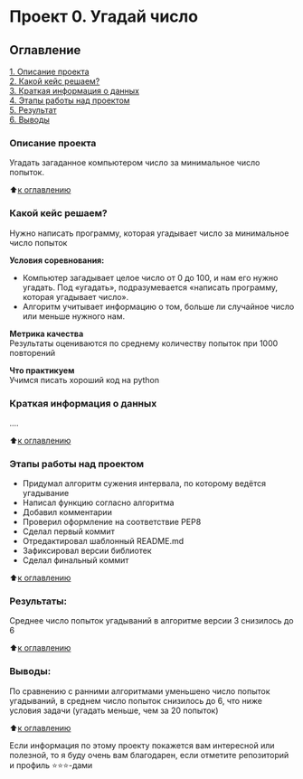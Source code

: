 # Проект 0. Угадай число

## Оглавление  
[1. Описание проекта](.README.md#Описание-проекта)  
[2. Какой кейс решаем?](.README.md#Какой-кейс-решаем)  
[3. Краткая информация о данных](.README.md#Краткая-информация-о-данных)  
[4. Этапы работы над проектом](.README.md#Этапы-работы-над-проектом)  
[5. Результат](.README.md#Результат)    
[6. Выводы](.README.md#Выводы) 

### Описание проекта    
Угадать загаданное компьютером число за минимальное число попыток.

:arrow_up:[к оглавлению](.README.md#Оглавление)


### Какой кейс решаем?    
Нужно написать программу, которая угадывает число за минимальное число попыток

**Условия соревнования:**  
- Компьютер загадывает целое число от 0 до 100, и нам его нужно угадать. Под «угадать», подразумевается «написать программу, которая угадывает число».
- Алгоритм учитывает информацию о том, больше ли случайное число или меньше нужного нам.

**Метрика качества**     
Результаты оцениваются по среднему количеству попыток при 1000 повторений

**Что практикуем**     
Учимся писать хороший код на python


### Краткая информация о данных
....
  
:arrow_up:[к оглавлению](.README.md#Оглавление)


### Этапы работы над проектом  
- Придумал алгоритм сужения интервала, по которому ведётся угадывание
- Написал функцию согласно алгоритма
- Добавил комментарии
- Проверил оформление на соответствие PEP8
- Сделал первый коммит
- Отредактировал шаблонный README.md
- Зафиксировал версии библиотек
- Сделал финальный коммит

:arrow_up:[к оглавлению](.README.md#Оглавление)


### Результаты:  
Среднее число попыток угадываний в алгоритме версии 3 снизилось до 6

:arrow_up:[к оглавлению](.README.md#Оглавление)


### Выводы:  
По сравнению с ранними алгоритмами уменьшено число попыток угадываний, в среднем число попыток снизилось до 6, что ниже условия задачи (угадать меньше, чем за 20 попыток)

:arrow_up:[к оглавлению](README.md#Оглавление)


Если информация по этому проекту покажется вам интересной или полезной, то я буду очень вам благодарен, если отметите репозиторий и профиль ⭐️⭐️⭐️-дами